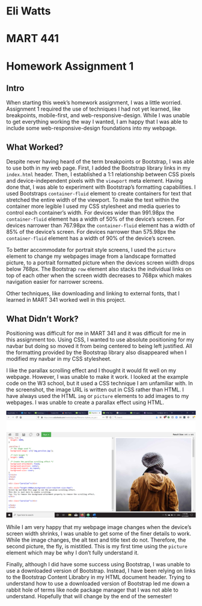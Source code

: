 # Eli Watts
# MART 441
# Homework Assignment 1

## Intro
When starting this week’s homework assignment, I was a little worried. Assignment 1 required the use of techniques I had not yet learned, like breakpoints, mobile-first, and web-responsive-design. While I was unable to get everything working the way I wanted, I am happy that I was able to include some web-responsive-design foundations into my webpage.

## What Worked?

Despite never having heard of the term breakpoints or Bootstrap, I was able to use both in my web page. First, I added the Bootstrap library links in my `index.html` header. Then, I established a 1:1 relationship between CSS pixels and device-independent pixels with the `viewport` meta element. Having done that, I was able to experiment with Bootstrap’s formatting capabilities. I used Bootstraps `container-fluid` element to create containers for text that stretched the entire width of the viewport. To make the text within the container more legible I used my CSS stylesheet and media queries to control each container’s width. For devices wider than 991.98px the `container-fluid` element has a width of 50% of the device’s screen. For devices narrower than 767.98px the `container-fluid` element has a width of 85% of the device’s screen. For devices narrower than 575.98px the `container-fluid` element has a width of 90% of the device’s screen.

To better accommodate for portrait style screens, I used the `picture` element to change my webpages image from a landscape formatted picture, to a portrait formatted picture when the devices screen width drops below 768px. The Bootstrap `row` element also stacks the individual links on top of each other when the screen width decreases to 768px which makes navigation easier for narrower screens.

Other techniques, like downloading and linking to external fonts, that I learned in MART 341 worked well in this project.

## What Didn’t Work?

Positioning was difficult for me in MART 341 and it was difficult for me in this assignment too. Using CSS, I wanted to use absolute positioning for my navbar but doing so moved it from being centered to being left justified. All the formatting provided by the Bootstrap library also disappeared when I modified my navbar in my CSS stylesheet.

I like the parallax scrolling effect and I thought it would fit well on my webpage. However, I was unable to make it work. I looked at the example code on the W3 school, but it used a CSS technique I am unfamiliar with. In the screenshot, the image URL is written out in CSS rather than HTML. I have always used the HTML `img` or `picture` elements to add images to my webpages. I was unable to create a parallax effect using HTML.

![W3 Parallax Scrolling Code](./images/parallax-example.png)

While I am very happy that my webpage image changes when the device’s screen width shrinks, I was unable to get some of the finer details to work. While the image changes, the alt text and title text do not. Therefore, the second picture, the fly, is mistitled. This is my first time using the `picture` element which may be why I don’t fully understand it.

Finally, although I did have some success using Bootstrap, I was unable to use a downloaded version of Bootstrap. Instead, I have been relying on links to the Bootstrap Content Librabry in my HTML document header. Trying to understand how to use a downloaded version of Bootstrap led me down a rabbit hole of terms like node package manager that I was not able to understand. Hopefully that will change by the end of the semester!
